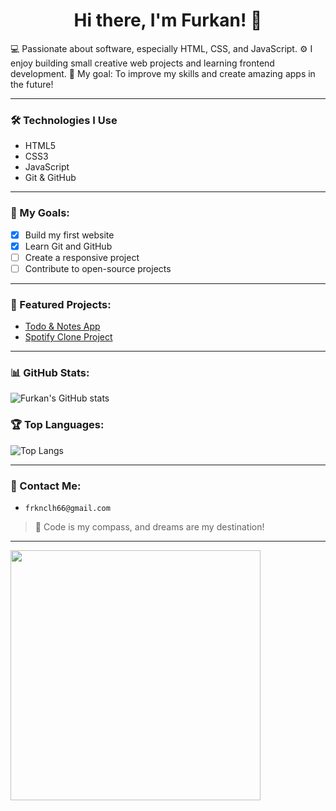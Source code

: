 
<h1 align="center">Hi there, I'm Furkan! 👋</h1>
💻 Passionate about software, especially HTML, CSS, and JavaScript.  
⚙️ I enjoy building small creative web projects and learning frontend development.  
🎯 My goal: To improve my skills and create amazing apps in the future!

---

### 🛠️ Technologies I Use
- HTML5  
- CSS3  
- JavaScript  
- Git & GitHub  

---

### 🚀 My Goals:
- [x] Build my first website  
- [x] Learn Git and GitHub  
- [ ] Create a responsive project  
- [ ] Contribute to open-source projects  

---

### 🧭 Featured Projects:
- [Todo & Notes App](https://github.com/Nakruf66/todo-notes-app)  
- [Spotify Clone Project](https://github.com/Nakruf66/spotify-clone)

---

### 📊 GitHub Stats:
![Furkan's GitHub stats](https://github-readme-stats.vercel.app/api?username=Nakruf66&show_icons=true&theme=radical)

### 🏆 Top Languages:
![Top Langs](https://github-readme-stats.vercel.app/api/top-langs/?username=Nakruf66&layout=compact&theme=radical)

---

### 💬 Contact Me:
- `frknclh66@gmail.com`

> 🚢 Code is my compass, and dreams are my destination!

---

<img src="https://media.giphy.com/media/qgQUggAC3Pfv687qPC/giphy.gif" width="400" />

